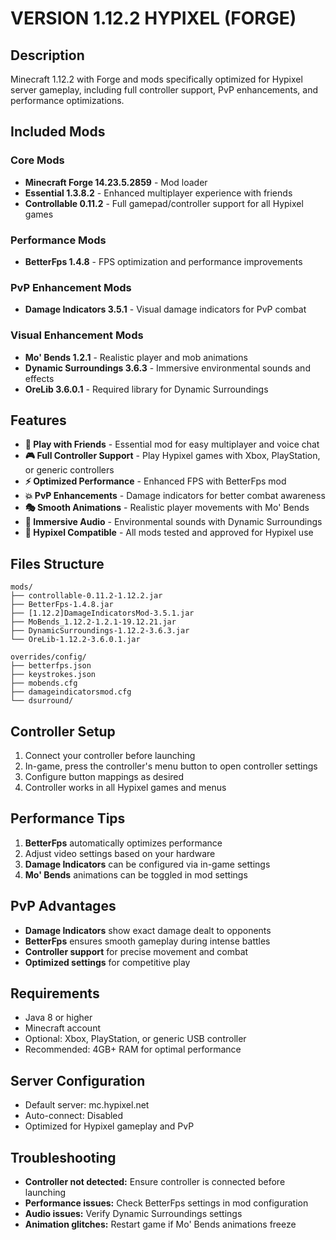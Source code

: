 # VERSION 1.12.2 HYPIXEL (FORGE)

## Description
Minecraft 1.12.2 with Forge and mods specifically optimized for Hypixel server gameplay, including full controller support, PvP enhancements, and performance optimizations.

## Included Mods

### Core Mods
- **Minecraft Forge 14.23.5.2859** - Mod loader
- **Essential 1.3.8.2** - Enhanced multiplayer experience with friends
- **Controllable 0.11.2** - Full gamepad/controller support for all Hypixel games

### Performance Mods
- **BetterFps 1.4.8** - FPS optimization and performance improvements

### PvP Enhancement Mods
- **Damage Indicators 3.5.1** - Visual damage indicators for PvP combat

### Visual Enhancement Mods
- **Mo' Bends 1.2.1** - Realistic player and mob animations
- **Dynamic Surroundings 3.6.3** - Immersive environmental sounds and effects
- **OreLib 3.6.0.1** - Required library for Dynamic Surroundings

## Features
- **👥 Play with Friends** - Essential mod for easy multiplayer and voice chat
- **🎮 Full Controller Support** - Play Hypixel games with Xbox, PlayStation, or generic controllers
- **⚡ Optimized Performance** - Enhanced FPS with BetterFps mod
- **💥 PvP Enhancements** - Damage indicators for better combat awareness
- **🎭 Smooth Animations** - Realistic player movements with Mo' Bends
- **🎵 Immersive Audio** - Environmental sounds with Dynamic Surroundings
- **🎯 Hypixel Compatible** - All mods tested and approved for Hypixel use

## Files Structure
```
mods/
├── controllable-0.11.2-1.12.2.jar
├── BetterFps-1.4.8.jar
├── [1.12.2]DamageIndicatorsMod-3.5.1.jar
├── MoBends_1.12.2-1.2.1-19.12.21.jar
├── DynamicSurroundings-1.12.2-3.6.3.jar
└── OreLib-1.12.2-3.6.0.1.jar

overrides/config/
├── betterfps.json
├── keystrokes.json
├── mobends.cfg
├── damageindicatorsmod.cfg
└── dsurround/
```

## Controller Setup
1. Connect your controller before launching
2. In-game, press the controller's menu button to open controller settings
3. Configure button mappings as desired
4. Controller works in all Hypixel games and menus

## Performance Tips
1. **BetterFps** automatically optimizes performance
2. Adjust video settings based on your hardware
3. **Damage Indicators** can be configured via in-game settings
4. **Mo' Bends** animations can be toggled in mod settings

## PvP Advantages
- **Damage Indicators** show exact damage dealt to opponents
- **BetterFps** ensures smooth gameplay during intense battles
- **Controller support** for precise movement and combat
- **Optimized settings** for competitive play

## Requirements
- Java 8 or higher
- Minecraft account
- Optional: Xbox, PlayStation, or generic USB controller
- Recommended: 4GB+ RAM for optimal performance

## Server Configuration
- Default server: mc.hypixel.net
- Auto-connect: Disabled
- Optimized for Hypixel gameplay and PvP

## Troubleshooting
- **Controller not detected:** Ensure controller is connected before launching
- **Performance issues:** Check BetterFps settings in mod configuration
- **Audio issues:** Verify Dynamic Surroundings settings
- **Animation glitches:** Restart game if Mo' Bends animations freeze
